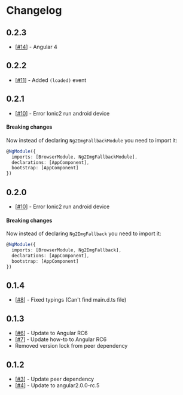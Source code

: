 # Changelog

## 0.2.3
* [[#14](https://github.com/VadimDez/ng2-img-fallback/issues/14)] - Angular 4

## 0.2.2
* [[#11](https://github.com/VadimDez/ng2-img-fallback/issues/11)] - Added `(loaded)` event

## 0.2.1
* [[#10](https://github.com/VadimDez/ng2-img-fallback/issues/10)] - Error Ionic2 run android device

#### Breaking changes
Now instead of declaring `Ng2ImgFallbackModule` you need to import it:
```ts
@NgModule({
  imports: [BrowserModule, Ng2ImgFallbackModule],
  declarations: [AppComponent],
  bootstrap: [AppComponent]
})
```

## 0.2.0

* [[#10](https://github.com/VadimDez/ng2-img-fallback/issues/10)] - Error Ionic2 run android device

#### Breaking changes
Now instead of declaring `Ng2ImgFallback` you need to import it:
```ts
@NgModule({
  imports: [BrowserModule, Ng2ImgFallback],
  declarations: [AppComponent],
  bootstrap: [AppComponent]
})
```

## 0.1.4

* [[#8](https://github.com/VadimDez/ng2-img-fallback/issues/8)] - Fixed typings (Can't find main.d.ts file)

## 0.1.3

* [[#6](https://github.com/VadimDez/ng2-img-fallback/issues/6)] - Update to Angular RC6
* [[#7](https://github.com/VadimDez/ng2-img-fallback/issues/7)] - Update how-to to Angular RC6
* Removed version lock from peer dependency

## 0.1.2

* [[#3](https://github.com/VadimDez/ng2-img-fallback/issues/3)] - Update peer dependency
* [[#4](https://github.com/VadimDez/ng2-img-fallback/issues/4)] - Update to angular2.0.0-rc.5

